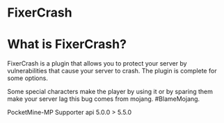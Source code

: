 # FixerCrash

# What is FixerCrash?

FixerCrash is a plugin that allows you to protect your server by vulnerabilities that cause your server to crash.
The plugin is complete for some options.

Some special characters make the player by using it or by sparing them make your server lag this bug comes from mojang. #BlameMojang.

PocketMine-MP Supporter api 5.0.0 > 5.5.0

